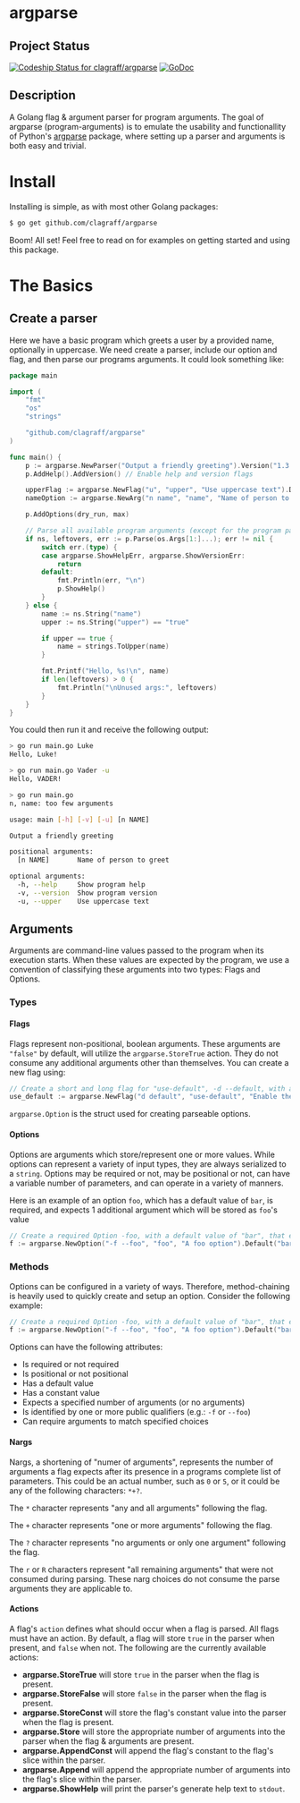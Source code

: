 # argparse
## Project Status
[ ![Codeship Status for clagraff/argparse](https://codeship.com/projects/68eb7800-af6b-0133-1b97-3e80188314d9/status?branch=master)](https://codeship.com/projects/132507)
[![GoDoc](https://godoc.org/github.com/clagraff/argparse?status.svg)](https://godoc.org/github.com/clagraff/argparse)

## Description
A Golang flag & argument parser for program arguments. The goal of argparse (program-arguments) is to emulate the usability and functionallity of Python's [argparse](https://docs.python.org/dev/howto/argparse.html#the-basics) package, where setting up a parser and arguments is both easy and trivial.

# Install
Installing is simple, as with most other Golang packages:

```bash
$ go get github.com/clagraff/argparse
```

Boom! All set! Feel free to read on for examples on getting started and using this package.

# The Basics
## Create a parser
Here we have a basic program which greets a user by a provided name, optionally in uppercase. We need create a parser, include our option and flag, and then parse our programs arguments. It could look something like:

```go
package main

import (
	"fmt"
	"os"
	"strings"

	"github.com/clagraff/argparse"
)

func main() {
	p := argparse.NewParser("Output a friendly greeting").Version("1.3.0a")
	p.AddHelp().AddVersion() // Enable help and version flags

	upperFlag := argparse.NewFlag("u", "upper", "Use uppercase text").Default("false")
	nameOption := argparse.NewArg("n name", "name", "Name of person to greet").Default("John").Required()

	p.AddOptions(dry_run, max)

	// Parse all available program arguments (except for the program path).
	if ns, leftovers, err := p.Parse(os.Args[1:]...); err != nil {
		switch err.(type) {
		case argparse.ShowHelpErr, argparse.ShowVersionErr:
			return
		default:
			fmt.Println(err, "\n")
			p.ShowHelp()
		}
	} else {
		name := ns.String("name")
		upper := ns.String("upper") == "true"

		if upper == true {
			name = strings.ToUpper(name)
		}

		fmt.Printf("Hello, %s!\n", name)
		if len(leftovers) > 0 {
			fmt.Println("\nUnused args:", leftovers)
		}
	}
}
```

You could then run it and receive the following output:

```bash
> go run main.go Luke
Hello, Luke!

> go run main.go Vader -u
Hello, VADER!

> go run main.go
n, name: too few arguments

usage: main [-h] [-v] [-u] [n NAME]

Output a friendly greeting

positional arguments:
  [n NAME]       Name of person to greet

optional arguments:
  -h, --help     Show program help
  -v, --version  Show program version
  -u, --upper    Use uppercase text
```

## Arguments
Arguments are command-line values passed to the program when its execution starts. When these
values are expected by the program, we use a convention of classifying these arguments
into two types: Flags and Options.

### Types
#### Flags
Flags represent non-positional, boolean arguments. These arguments are `"false"` 
by default, will utilize the `argparse.StoreTrue` action. They do not consume 
any additional arguments other than themselves. You can create a new flag using:

```go
// Create a short and long flag for "use-default", -d --default, with a description.
use_default := argparse.NewFlag("d default", "use-default", "Enable the default mode")
```

`argparse.Option` is the struct used for creating parseable options. 

#### Options
Options are arguments which store/represent one or more values. While options 
can represent a variety of input types, they are always serialized to
a `string`. Options may be required or not, may be positional or not, can have
a variable number of parameters, and can operate in a variety of manners.

Here is an example of an option `foo`, which has a default value of `bar`, 
is required, and expects 1 additional argument which will be stored as `foo`'s value
```go
// Create a required Option -foo, with a default value of "bar", that expects and stores 1 argument.
f := argparse.NewOption("-f --foo", "foo", "A foo option").Default("bar").Nargs("1").Required().Action(argparse.Store)
```

### Methods
Options can be configured in a variety of ways. Therefore, method-chaining is
heavily used to quickly create and setup an option. Consider the following example:

```go
// Create a required Option -foo, with a default value of "bar", that expects and stores 1 argument.
f := argparse.NewOption("-f --foo", "foo", "A foo option").Default("bar").Nargs("1").Required().Action(argparse.Store)
```

Options can have the following attributes:
* Is required or not required
* Is positional or not positional
* Has a default value
* Has a constant value
* Expects a specified number of arguments (or no arguments)
* Is identified by one or more public qualifiers (e.g.: `-f` or `--foo`)
* Can require arguments to match specified choices

#### Nargs
Nargs, a shortening of "numer of arguments", represents the number of arguments a flag expects after its presence in a programs complete list of parameters. This could be an actual number, such as `0` or `5`, or it could be any of the following characters: `*+?`. 

The `*` character represents "any and all arguments" following the flag.

The `+` character represents "one or more arguments" following the flag.

The `?` character represents "no arguments or only one argument" following the flag.

The `r` or `R` characters represent "all remaining arguments" that were not consumed during parsing. These narg choices do not consume the parse arguments they are applicable to.

#### Actions
A flag's `action` defines what should occur when a flag is parsed. All flags must have an action. By default, a flag will store `true` in the parser when present, and `false` when not. The following are the currently available actions:

* __argparse.StoreTrue__ will store `true` in the parser when the flag is present.
* __argparse.StoreFalse__ will store `false` in the parser when the flag is present.
* __argparse.StoreConst__ will store the flag's constant value into the parser when the flag is present.
* __argparse.Store__ will store the appropriate number of arguments into the parser when the flag & arguments are present.
* __argparse.AppendConst__ will append the flag's constant to the flag's slice within the parser.
* __argparse.Append__ will append the appropriate number of arguments into the flag's slice within the parser.
* __argparse.ShowHelp__ will print the parser's generate help text to `stdout`.
